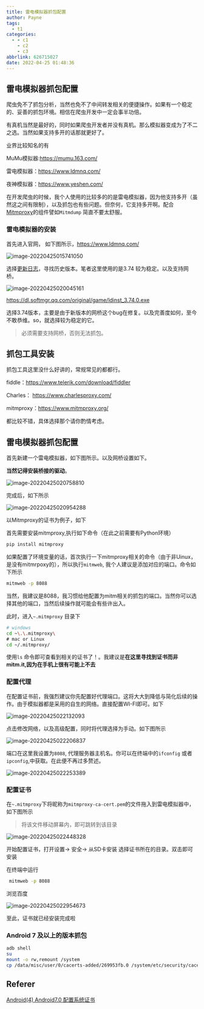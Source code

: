 ```yaml
---
title: 雷电模拟器抓包配置
author: Payne
tags:
  - t1
categories:
  - - c1
    - c2
    - c3
abbrlink: 626715027
date: 2022-04-25 01:48:36
---
```


## 雷电模拟器抓包配置

爬虫免不了抓包分析，当然也免不了中间转发相关的便捷操作。如果有一个稳定的、妥善的抓包环境。相信在爬虫开发中一定会事半功倍。

有真机当然是最好的，同时如果爬虫开发者并没有真机。那么模拟器变成为了不二之选。当然如果支持多开的话那就更好了。

业界比较知名的有

MuMu模拟器:https://mumu.163.com/

雷电模拟器：https://www.ldmnq.com/

夜神模拟器：https://www.yeshen.com/

在开发爬虫的时候，我个人使用的比较多的的是雷电模拟器，因为他支持多开（虽然这之间有限制），以及抓包也有些问题。但奈何，它支持多开啊。配合 [Mitmproxy](https://www.mitmproxy.org/)的组件譬如`Mitmdump` 简直不要太舒服。

### 雷电模拟器的安装

首先进入官网， 如下图所示，https://www.ldmnq.com/

![image-20220425015741050](https://tva1.sinaimg.cn/large/e6c9d24egy1h1lclkmpbjj224n0u0wu4.jpg)



选择[更新日志](https://www.ldmnq.com/other/version-history-and-release-notes.html)，寻找历史版本。笔者这里使用的是3.74 较为稳定。以及支持网桥。

![image-20220425020045161](https://tva1.sinaimg.cn/large/e6c9d24egy1h1lcopronuj20gy0a4wen.jpg)

https://dl.softmgr.qq.com/original/game/ldinst_3.74.0.exe



选择3.74版本，主要是由于新版本的网桥这个bug在修复。以及完善度如何，至今不敢恭维。so，就选择较为稳定的它。

> 必须需要支持网桥，否则无法抓包。



## 抓包工具安装

抓包工具这里没什么好讲的，常规常见的都都行。

fiddle：https://www.telerik.com/download/fiddler

Charles： https://www.charlesproxy.com/

mitmproxy：https://www.mitmproxy.org/

都比较不错，具体选择那个请你酌情考虑。



## 雷电模拟器抓包配置

首先新建一个雷电模拟器，如下图所示。以及网桥设置如下。

**当然记得安装桥接的驱动**。

![image-20220425020758810](https://tva1.sinaimg.cn/large/e6c9d24egy1h1lcw8lt5wj20ui0u0juc.jpg)

完成后，如下所示

![image-20220425020954288](https://tva1.sinaimg.cn/large/e6c9d24egy1h1lcy8j46pj20o60dygma.jpg)

以Mitmproxy的证书为例子，如下

首先需要安装mitmproxy,执行如下命令（在此之前需要有Python环境）

```bash
pip install mitmproxy
```

如果配置了环境变量的话，首次执行一下mitmproxy相关的命令（由于非Uinux，是没有mitmrpoxy的），所以执行`mitmweb`, 我个人建议是添加对应的端口。命令如下所示

```bash
mitmweb -p 8088
```

当然，我建议是8088，我习惯给他配置为mitm相关的抓包的端口。当然你可以选择其他的端口，当然后续操作就可能会有些许出入。

此时，进入`~.mitmproxy` 目录下

```bash
# windows
cd ~\.\.mitmproxy\
# mac or Linux
cd ~/.mitmproxy/
```

使用`ls` 命令即可查看到相关的证书了！。我建议是**在这里寻找到证书而非mitm.it,因为在手机上很有可能上不去**

### 配置代理

在配置证书前，我强烈建议你先配置好代理端口。这将大大到降低与简化后续的操作。由于模拟器都是采用的自生的网络。直接配置WI-FI即可。如下

![image-20220425022132093](https://tva1.sinaimg.cn/large/e6c9d24egy1h1ldabzy52j20oa0rwdgj.jpg)

点击修改网络，以及高级配置，同时将代理选择为手动。如下图所示

![image-20220425022206837](https://tva1.sinaimg.cn/large/e6c9d24egy1h1ldaxdedej20la10a75t.jpg)

端口在这里我设置为`8088`, 代理服务器主机名。你可以在终端中的`ifconfig` 或者`ipconfig`,中获取。在此便不再过多赘述。

![image-20220425022253389](https://tva1.sinaimg.cn/large/e6c9d24egy1h1ldbqbtpqj20kq0dk3z5.jpg)

### 配置证书

在`~.mitmproxy`下将昵称为`mitmproxy-ca-cert.pem`的文件拖入到雷电模拟器中，如下图所示

> 将该文件移动屏幕内，即可跳转到该目录



![image-20220425022448328](https://tva1.sinaimg.cn/large/e6c9d24egy1h1lddqsvxpj21l20u0n25.jpg)

开始配置证书，打开设置-> 安全-> 从SD卡安装 选择证书所在的目录。双击即可安装

在终端中运行

```bash
 mitmweb -p 8088
```



浏览百度

![image-20220425022954673](https://tva1.sinaimg.cn/large/e6c9d24egy1h1ldj2cgkdj21b80u0k22.jpg)



至此，证书就已经安装完成啦



### Android 7 及以上的版本抓包

```bash
adb shell
su
mount -o rw,remount /system
cp /data/misc/user/0/cacerts-added/269953fb.0 /system/etc/security/cacerts/
```



## Referer

[Android(4) Android7.0 配置系统证书](https://blog.csdn.net/Palmer9/article/details/119062660)

